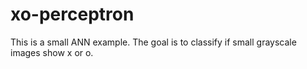 # xo-perceptron
This is a small ANN example. The goal is to classify if small grayscale images show x or o. 
